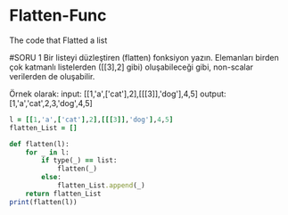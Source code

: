 # Flatten-Func
The code that Flatted a list

#SORU 1 Bir listeyi düzleştiren (flatten) fonksiyon yazın. Elemanları birden çok katmanlı listelerden ([[3],2] gibi) oluşabileceği gibi, non-scalar verilerden de oluşabilir.

Örnek olarak:
input: [[1,'a',['cat'],2],[[[3]],'dog'],4,5] 
output: [1,'a','cat',2,3,'dog',4,5]


```ruby
l = [[1,'a',['cat'],2],[[[3]],'dog'],4,5]
flatten_List = []

def flatten(l):
    for _ in l:
        if type(_) == list:
            flatten(_)
        else:
            flatten_List.append(_)
    return flatten_List
print(flatten(l))
```
